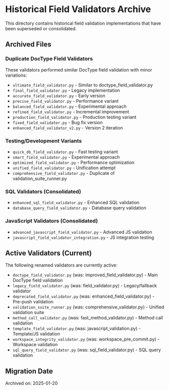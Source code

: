 # Historical Field Validators Archive

This directory contains historical field validation implementations that have been superseded or consolidated.

## Archived Files

### Duplicate DocType Field Validators
These validators performed similar DocType field validation with minor variations:
- `ultimate_field_validator.py` - Similar to doctype_field_validator.py
- `final_field_validator.py` - Legacy implementation
- `accurate_field_validator.py` - Early version
- `precise_field_validator.py` - Performance variant
- `balanced_field_validator.py` - Experimental approach
- `refined_field_validator.py` - Incremental improvement
- `production_field_validator.py` - Production testing variant
- `fixed_field_validator.py` - Bug fix version
- `enhanced_field_validator_v2.py` - Version 2 iteration

### Testing/Development Variants
- `quick_db_field_validator.py` - Fast testing variant
- `smart_field_validator.py` - Experimental approach
- `optimized_field_validator.py` - Performance optimization
- `unified_field_validator.py` - Unification attempt
- `comprehensive_field_validator.py` - Duplicate of validation_suite_runner.py

### SQL Validators (Consolidated)
- `enhanced_sql_field_validator.py` - Enhanced SQL validation
- `database_query_field_validator.py` - Database query validation

### JavaScript Validators (Consolidated)
- `advanced_javascript_field_validator.py` - Advanced JS validation
- `javascript_field_validator_integration.py` - JS integration testing

## Active Validators (Current)

The following renamed validators are currently active:

- `doctype_field_validator.py` (was: improved_field_validator.py) - Main DocType field validation
- `legacy_field_validator.py` (was: field_validator.py) - Legacy/fallback validator
- `deprecated_field_validator.py` (was: enhanced_field_validator.py) - Pre-push validation
- `validation_suite_runner.py` (was: comprehensive_validator.py) - Unified validation suite
- `method_call_validator.py` (was: fast_method_validator.py) - Method call validation
- `template_field_validator.py` (was: javascript_validation.py) - Template/JS validation
- `workspace_integrity_validator.py` (was: workspace_pre_commit.py) - Workspace validation
- `sql_query_field_validator.py` (was: sql_field_validator.py) - SQL query validation

## Migration Date
Archived on: 2025-01-20